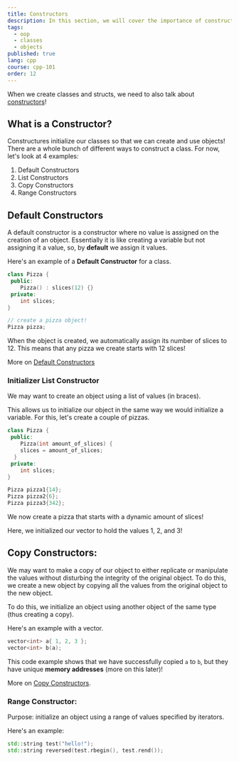 ```yaml
---
title: Constructors
description: In this section, we will cover the importance of constructors!
tags:
  - oop
  - classes
  - objects
published: true
lang: cpp
course: cpp-101
order: 12
---
```

When we create classes and structs, we need to also talk about [constructors](https://www.w3schools.com/cpp/cpp_constructors.asp)!

## What is a Constructor?
Constructures initialize our classes so that we can create and use objects! There are a whole bunch of different ways to construct a class. For now, let's look at 4 examples:
1. Default Constructors
2. List Constructors
3. Copy Constructors
4. Range Constructors

## Default Constructors
A default constructor is a constructor where no value is assigned on the creation of an object. Essentially it is like creating a variable but not assigning it a value, so, by **default** we assign it values.

Here's an example of a **Default Constructor** for a class.
```cpp
class Pizza {
 public:
	Pizza() : slices(12) {}
 private:
	int slices;
}

// create a pizza object!
Pizza pizza;
```
When the object is created, we automatically assign its number of slices to 12. This means that any pizza we create starts with 12 slices!

More on  [Default Constructors](https://en.cppreference.com/w/cpp/language/default_constructor)

### Initializer List Constructor
We may want to create an object using a list of values (in braces).

This allows us to initialize our object in the same way we would initialize a variable. For this, let's create a couple of pizzas.

```cpp
class Pizza {
 public:
	Pizza(int amount_of_slices) {
    slices = amount_of_slices;
  }
 private:
	int slices;
}

Pizza pizza1{14};
Pizza pizza2{6};
Pizza pizza3{342};
```
We now create a pizza that starts with a dynamic amount of slices!

Here, we initialized our vector to hold the values 1, 2, and 3!

## Copy Constructors:
We may want to make a copy of our object to either replicate or manipulate the values without disturbing the integrity of the original object. To do this, we create a new object by copying all the values from the original object to the new object.

To do this, we initialize an object using another object of the same type (thus creating a copy).

Here's an example with a vector.
```cpp
vector<int> a{ 1, 2, 3 };
vector<int> b(a);
```

This code example shows that we have successfully copied `a` to `b`, but they have unique **memory addresses** (more on this later)!

More on [Copy Constructors](https://en.cppreference.com/w/cpp/language/copy_constructor).

### Range Constructor:
Purpose: initialize an object using a range of values specified by iterators.

Here's an example:
```cpp
std::string test("hello!");
std::string reversed(test.rbegin(), test.rend());
```

